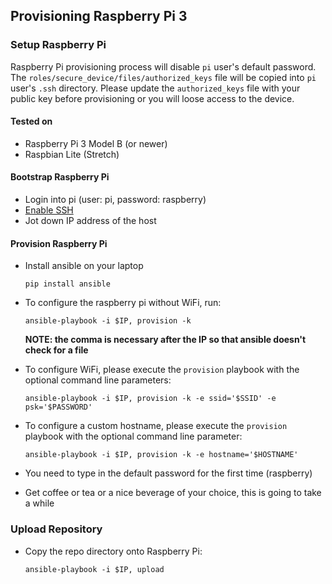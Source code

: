## Provisioning Raspberry Pi 3

### Setup Raspberry Pi

Raspberry Pi provisioning process will disable `pi` user's default password. The `roles/secure_device/files/authorized_keys` file will be copied into `pi` user's `.ssh` directory. Please update the `authorized_keys` file with your public key before provisioning or you will loose access to the device.

#### Tested on

* Raspberry Pi 3 Model B (or newer)
* Raspbian Lite (Stretch)

#### Bootstrap Raspberry Pi

* Login into pi (user: pi, password: raspberry)
* [Enable SSH](https://www.raspberrypi.org/documentation/remote-access/ssh/)
* Jot down IP address of the host

#### Provision Raspberry Pi

* Install ansible on your laptop

    ```
    pip install ansible
    ```

* To configure the raspberry pi without WiFi, run:

    ```
    ansible-playbook -i $IP, provision -k
    ```
    **NOTE: the comma is necessary after the IP so that ansible doesn't check for a file**

* To configure WiFi, please execute the `provision` playbook with the optional command line parameters:

    ```
    ansible-playbook -i $IP, provision -k -e ssid='$SSID' -e psk='$PASSWORD'
    ```

* To configure a custom hostname, please execute the `provision` playbook with the optional command line parameter:

    ```
    ansible-playbook -i $IP, provision -k -e hostname='$HOSTNAME'
    ```

* You need to type in the default password for the first time (raspberry)
* Get coffee or tea or a nice beverage of your choice, this is going to take a while

### Upload Repository

* Copy the repo directory onto Raspberry Pi:

    ```
    ansible-playbook -i $IP, upload
    ```
